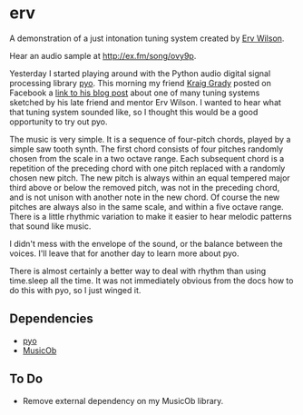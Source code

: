 # erv

A demonstration of a just intonation tuning system created by [Erv Wilson](http://en.wikipedia.org/wiki/Erv_Wilson).

Hear an audio sample at http://ex.fm/song/ovy9p.

Yesterday I started playing around with the Python audio digital signal processing library [pyo](http://code.google.com/p/pyo/).  This morning my friend [Kraig Grady](http://en.wikipedia.org/wiki/Kraig_Grady) posted on Facebook a [link to his blog post](http://wilsonarchives.blogspot.com.au/2012/08/the-harmonic-and-subharmonic-ogdoads.html) about one of many tuning systems sketched by his late friend and mentor Erv Wilson.  I wanted to hear what that tuning system sounded like, so I thought this would be a good opportunity to try out pyo.

The music is very simple.  It is a sequence of four-pitch chords, played by a simple saw tooth synth.  The first chord consists of four pitches randomly chosen from the scale in a two octave range.  Each subsequent chord is a repetition of the preceding chord with one pitch replaced with a randomly chosen new pitch.  The new pitch is always within an equal tempered major third above or below the removed pitch, was not in the preceding chord, and is not unison with another note in the new chord.  Of course the new pitches are always also in the same scale, and within a five octave range.  There is a little rhythmic variation to make it easier to hear melodic patterns that sound like music.

I didn't mess with the envelope of the sound, or the balance between the voices.  I'll leave that for another day to learn more about pyo.

There is almost certainly a better way to deal with rhythm than using time.sleep all the time.  It was not immediately obvious from the docs how to do this with pyo, so I just winged it.


## Dependencies

- [pyo](http://code.google.com/p/pyo/)
- [MusicOb](https://github.com/jonathanmarmor/MusicOb)


## To Do

- Remove external dependency on my MusicOb library.
